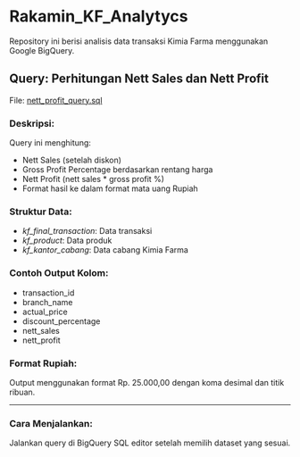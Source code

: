 # Rakamin_KF_Analytycs

Repository ini berisi analisis data transaksi Kimia Farma menggunakan Google BigQuery.

## Query: Perhitungan Nett Sales dan Nett Profit

File: [nett_profit_query.sql](https://github.com/username/Rakamin_KF_Analytycs/blob/main/nett_profit_query.sql)

### Deskripsi:
Query ini menghitung:
- Nett Sales (setelah diskon)
- Gross Profit Percentage berdasarkan rentang harga
- Nett Profit (nett sales * gross profit %)
- Format hasil ke dalam format mata uang Rupiah

### Struktur Data:
- *kf_final_transaction*: Data transaksi
- *kf_product*: Data produk
- *kf_kantor_cabang*: Data cabang Kimia Farma

### Contoh Output Kolom:
- transaction_id
- branch_name
- actual_price
- discount_percentage
- nett_sales
- nett_profit

### Format Rupiah:
Output menggunakan format Rp. 25.000,00 dengan koma desimal dan titik ribuan.

---

### Cara Menjalankan:
Jalankan query di BigQuery SQL editor setelah memilih dataset yang sesuai.
